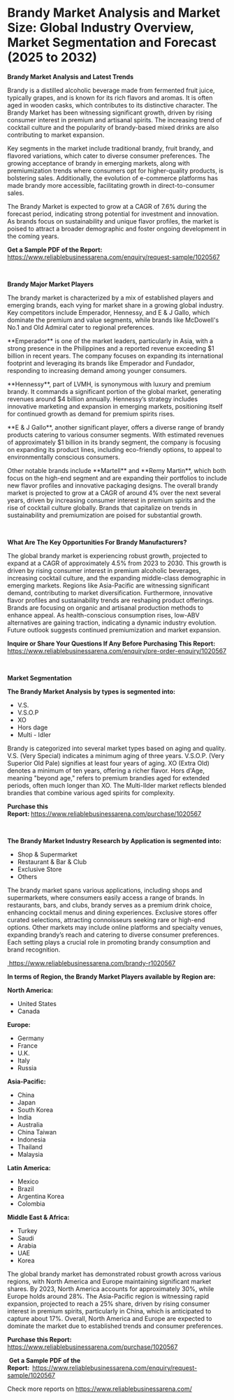<p><h1>Brandy Market Analysis and Market Size: Global Industry Overview, Market Segmentation and Forecast (2025 to 2032)</h1></p><p><strong>Brandy Market Analysis and Latest Trends</strong></p>
<p><p>Brandy is a distilled alcoholic beverage made from fermented fruit juice, typically grapes, and is known for its rich flavors and aromas. It is often aged in wooden casks, which contributes to its distinctive character. The Brandy Market has been witnessing significant growth, driven by rising consumer interest in premium and artisanal spirits. The increasing trend of cocktail culture and the popularity of brandy-based mixed drinks are also contributing to market expansion. </p><p>Key segments in the market include traditional brandy, fruit brandy, and flavored variations, which cater to diverse consumer preferences. The growing acceptance of brandy in emerging markets, along with premiumization trends where consumers opt for higher-quality products, is bolstering sales. Additionally, the evolution of e-commerce platforms has made brandy more accessible, facilitating growth in direct-to-consumer sales. </p><p>The Brandy Market is expected to grow at a CAGR of 7.6% during the forecast period, indicating strong potential for investment and innovation. As brands focus on sustainability and unique flavor profiles, the market is poised to attract a broader demographic and foster ongoing development in the coming years.</p></p>
<p><strong>Get a Sample PDF of the Report:&nbsp;</strong> <a href="https://www.reliablebusinessarena.com/enquiry/request-sample/1020567?utm_campaign=2175&utm_medium=2&utm_source=Github&utm_content=ia&utm_term=07042025&utm_id=brandy">https://www.reliablebusinessarena.com/enquiry/request-sample/1020567</a></p>
<p>&nbsp;</p>
<p><strong>Brandy Major Market Players</strong></p>
<p><p>The brandy market is characterized by a mix of established players and emerging brands, each vying for market share in a growing global industry. Key competitors include Emperador, Hennessy, and E & J Gallo, which dominate the premium and value segments, while brands like McDowell's No.1 and Old Admiral cater to regional preferences.</p><p>**Emperador** is one of the market leaders, particularly in Asia, with a strong presence in the Philippines and a reported revenue exceeding $1 billion in recent years. The company focuses on expanding its international footprint and leveraging its brands like Emperador and Fundador, responding to increasing demand among younger consumers.</p><p>**Hennessy**, part of LVMH, is synonymous with luxury and premium brandy. It commands a significant portion of the global market, generating revenues around $4 billion annually. Hennessy’s strategy includes innovative marketing and expansion in emerging markets, positioning itself for continued growth as demand for premium spirits rises.</p><p>**E & J Gallo**, another significant player, offers a diverse range of brandy products catering to various consumer segments. With estimated revenues of approximately $1 billion in its brandy segment, the company is focusing on expanding its product lines, including eco-friendly options, to appeal to environmentally conscious consumers.</p><p>Other notable brands include **Martell** and **Remy Martin**, which both focus on the high-end segment and are expanding their portfolios to include new flavor profiles and innovative packaging designs. The overall brandy market is projected to grow at a CAGR of around 4% over the next several years, driven by increasing consumer interest in premium spirits and the rise of cocktail culture globally. Brands that capitalize on trends in sustainability and premiumization are poised for substantial growth.</p></p>
<p>&nbsp;</p>
<p><strong>What Are The Key Opportunities For Brandy Manufacturers?</strong></p>
<p><p>The global brandy market is experiencing robust growth, projected to expand at a CAGR of approximately 4.5% from 2023 to 2030. This growth is driven by rising consumer interest in premium alcoholic beverages, increasing cocktail culture, and the expanding middle-class demographic in emerging markets. Regions like Asia-Pacific are witnessing significant demand, contributing to market diversification. Furthermore, innovative flavor profiles and sustainability trends are reshaping product offerings. Brands are focusing on organic and artisanal production methods to enhance appeal. As health-conscious consumption rises, low-ABV alternatives are gaining traction, indicating a dynamic industry evolution. Future outlook suggests continued premiumization and market expansion.</p></p>
<p><strong>Inquire or Share Your Questions If Any Before Purchasing This Report:</strong> <a href="https://www.reliablebusinessarena.com/enquiry/pre-order-enquiry/1020567?utm_campaign=2175&utm_medium=2&utm_source=Github&utm_content=ia&utm_term=07042025&utm_id=brandy">https://www.reliablebusinessarena.com/enquiry/pre-order-enquiry/1020567</a></p>
<p>&nbsp;</p>
<p><strong>Market Segmentation</strong></p>
<p><strong>The Brandy Market Analysis by types is segmented into:</strong></p>
<p><ul><li>V.S.</li><li>V.S.O.P</li><li>XO</li><li>Hors dage</li><li>Multi - Idler</li></ul></p>
<p><p>Brandy is categorized into several market types based on aging and quality. V.S. (Very Special) indicates a minimum aging of three years. V.S.O.P. (Very Superior Old Pale) signifies at least four years of aging. XO (Extra Old) denotes a minimum of ten years, offering a richer flavor. Hors d'Age, meaning "beyond age," refers to premium brandies aged for extended periods, often much longer than XO. The Multi-Ilder market reflects blended brandies that combine various aged spirits for complexity.</p></p>
<p><strong>Purchase this Report:&nbsp;</strong><a href="https://www.reliablebusinessarena.com/purchase/1020567?utm_campaign=2175&utm_medium=2&utm_source=Github&utm_content=ia&utm_term=07042025&utm_id=brandy">https://www.reliablebusinessarena.com/purchase/1020567</a></p>
<p>&nbsp;</p>
<p><strong>The Brandy Market Industry Research by Application is segmented into:</strong></p>
<p><ul><li>Shop & Supermarket</li><li>Restaurant & Bar & Club</li><li>Exclusive Store</li><li>Others</li></ul></p>
<p><p>The brandy market spans various applications, including shops and supermarkets, where consumers easily access a range of brands. In restaurants, bars, and clubs, brandy serves as a premium drink choice, enhancing cocktail menus and dining experiences. Exclusive stores offer curated selections, attracting connoisseurs seeking rare or high-end options. Other markets may include online platforms and specialty venues, expanding brandy’s reach and catering to diverse consumer preferences. Each setting plays a crucial role in promoting brandy consumption and brand recognition.</p></p>
<p><a href="https://www.reliablebusinessarena.com/brandy-r1020567?utm_campaign=2175&utm_medium=2&utm_source=Github&utm_content=ia&utm_term=07042025&utm_id=brandy">&nbsp;https://www.reliablebusinessarena.com/brandy-r1020567</a></p>
<p><strong>In terms of Region, the Brandy Market Players available by Region are:</strong></p>
<p>
    <p> <strong> North America: </strong>
        <ul>
            <li>United States</li>
            <li>Canada</li>
        </ul>
        </p> 
    <p> <strong> Europe: </strong>
        <ul>
            <li>Germany</li>
            <li>France</li>
            <li>U.K.</li>
            <li>Italy</li>
            <li>Russia</li>
        </ul>
        </p> 
    <p> <strong> Asia-Pacific: </strong>
        <ul>
            <li>China</li>
            <li>Japan</li>
            <li>South Korea</li>
            <li>India</li>
            <li>Australia</li>
            <li>China Taiwan</li>
            <li>Indonesia</li>
            <li>Thailand</li>
            <li>Malaysia</li>
        </ul>
        </p> 
    <p> <strong> Latin America: </strong>
        <ul>
            <li>Mexico</li>
            <li>Brazil</li>
            <li>Argentina Korea</li>
            <li>Colombia</li>
        </ul>
        </p> 
    <p> <strong> Middle East & Africa: </strong>
        <ul>
            <li>Turkey</li>
            <li>Saudi</li>
            <li>Arabia</li>
            <li>UAE</li>
            <li>Korea</li>
        </ul>
    </p>
    </p>
<p><p>The global brandy market has demonstrated robust growth across various regions, with North America and Europe maintaining significant market shares. By 2023, North America accounts for approximately 30%, while Europe holds around 28%. The Asia-Pacific region is witnessing rapid expansion, projected to reach a 25% share, driven by rising consumer interest in premium spirits, particularly in China, which is anticipated to capture about 17%. Overall, North America and Europe are expected to dominate the market due to established trends and consumer preferences.</p></p>
<p><strong>Purchase this Report: </strong><a href="https://www.reliablebusinessarena.com/purchase/1020567?utm_campaign=2175&utm_medium=2&utm_source=Github&utm_content=ia&utm_term=07042025&utm_id=brandy">https://www.reliablebusinessarena.com/purchase/1020567</a></p>
<p>&nbsp;<strong>Get a Sample PDF of the Report:&nbsp;&nbsp;</strong><a href="https://www.reliablebusinessarena.com/enquiry/request-sample/1020567?utm_campaign=2175&utm_medium=2&utm_source=Github&utm_content=ia&utm_term=07042025&utm_id=brandy">https://www.reliablebusinessarena.com/enquiry/request-sample/1020567</a></p>
<p><strong></strong></p>
<p>Check more reports on <a href="https://www.reliablebusinessarena.com/?utm_campaign=2175&utm_medium=2&utm_source=Github&utm_content=ia&utm_term=07042025&utm_id=brandy">https://www.reliablebusinessarena.com/</a></p>